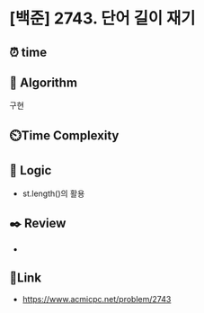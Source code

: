 # [백준] 2743. 단어 길이 재기 
 
## ⏰  **time**


## :pushpin: **Algorithm**
구현

## ⏲️**Time Complexity**


## :round_pushpin: **Logic**
- st.length()의 활용 

## :black_nib: **Review**
- 

## 📡**Link**
- https://www.acmicpc.net/problem/2743
